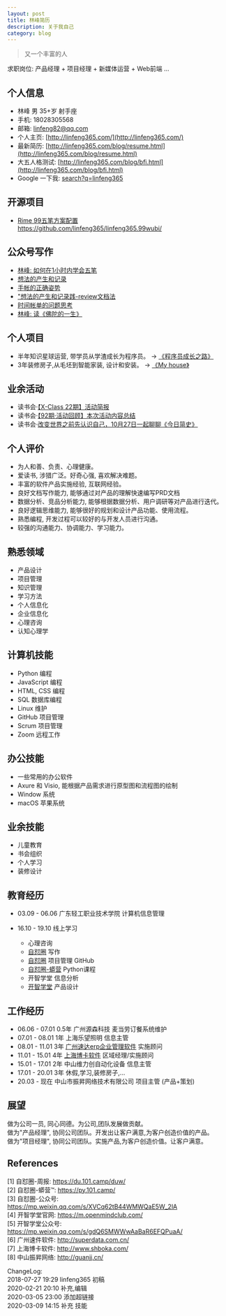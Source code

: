 ```yaml
---
layout: post
title: 林峰简历
description: 关于我自己
category: blog
---
```


> 又一个丰富的人


求职岗位: 产品经理 + 项目经理 + 新媒体运营 + Web前端 … 


## 个人信息
* 林峰  男 35+岁 射手座
* 手机: 18028305568
* 邮箱: linfeng82@qq.com
* 个人主页: [http://linfeng365.com/](http://linfeng365.com/)
* 最新简历: [http://linfeng365.com/blog/resume.html](http://linfeng365.com/blog/resume.html)
* 大五人格测试: [http://linfeng365.com/blog/bfi.html](http://linfeng365.com/blog/bfi.html)  
* Google 一下我: [search?q=linfeng365](https://www.google.com/search?q=linfeng365)


## 开源项目

* [Rime 99五笔方案配置](https://github.com/linfeng365/linfeng365.99wubi/)  
https://github.com/linfeng365/linfeng365.99wubi/

## 公众号写作

* [林峰: 如何在1小时内学会五笔](https://mp.weixin.qq.com/s/O9owo1yJwG4VIpu9xio7Cg)
* [想法的产生和记录](https://mp.weixin.qq.com/s/P5Vu8DTFKNyv3WIcBilWtA)
* [手帐的正确姿势](https://mp.weixin.qq.com/s/UEO2dVB7KOW-W1bT--5EQg)
* ["想法的产生和记录践-review文档法](https://mp.weixin.qq.com/s/naCsJbh_IGN7gQ-b13x1Xg)
* [时间帐单的问题思考](https://mp.weixin.qq.com/s/_NGdojJ7R1HkNRfuPZCAng)
* [林峰: 读《佛陀的一生》](https://mp.weixin.qq.com/s/nd-79VXJU1h-bQFL8eHsOQ)


## 个人项目

* 半年知识星球运营, 带学员从学渣成长为程序员。 → [《程序员成长之路》](https://t.zsxq.com/EQR3fMz)
* 3年装修房子,从毛坯到智能家装, 设计和安装。 → [《My house》](http://linfeng365.com/blog/house.html)


## 业余活动

* 读书会·[【X-Class 22期】活动简报](https://mp.weixin.qq.com/s/jdqpmot6KVkFrO3kuytiHA)
* 读书会·[【92期·活动回顾】本次活动内容总结](https://mp.weixin.qq.com/s/e7ifeN8iV1WGgaQ04DZOxg)
* 读书会·[改变世界之前先认识自己，10月27日一起聊聊《今日简史》](https://mp.weixin.qq.com/s/bfjIv1lFkw_-0akATiTPCg)


## 个人评价

* 为人和善、负责、心理健康。
* 爱读书, 涉猎广泛。好奇心强, 喜欢解决难题。
* 丰富的软件产品实施经验, 互联网经验。
* 良好文档写作能力, 能够通过对产品的理解快速编写PRD文档
* 数据分析、竞品分析能力, 能够根据数据分析、用户调研等对产品进行迭代。
* 良好逻辑思维能力, 能够很好的规划和设计产品功能、使用流程。
* 熟悉编程, 开发过程可以较好的与开发人员进行沟通。
* 较强的沟通能力、协调能力、学习能力。


## 熟悉领域
* 产品设计  
* 项目管理  
* 知识管理  
* 学习方法  
* 个人信息化  
* 企业信息化  
* 心理咨询  
* 认知心理学    


## 计算机技能

* Python 编程
* JavaScript 编程
* HTML, CSS 编程
* SQL 数据库编程
* Linux 维护
* GitHub 项目管理
* Scrum 项目管理
* Zoom 远程工作


## 办公技能

* 一些常用的办公软件 
* Axure 和 Visio, 能根据产品需求进行原型图和流程图的绘制  
* Window 系统
* macOS 苹果系统

## 业余技能

* 儿童教育  
* 书会组织    
* 个人学习  
* 装修设计  




## 教育经历

* 03.09 - 06.06 广东轻工职业技术学院  计算机信息管理

* 16.10 - 19.10 线上学习
    * 心理咨询
    * [自怼圈](https://du.101.camp/duw/)  写作
    * [自怼圈](https://doc.101.camp/)  项目管理 GitHub
    * [自怼圈-蟒营](https://py.101.camp/) Python课程
    * 开智学堂 信息分析
    * [开智学堂](https://mp.weixin.qq.com/s/gdQ6SMWWwAaBaR6EFQPuaA) 产品设计


## 工作经历

* 06.06 - 07.01   0.5年  广州源森科技    麦当劳订餐系统维护
* 07.01 - 08.01   1年   上海乐望照明    信息主管  
* 08.01 - 11.01   3年  [广州速达erp企业管理软件](http://superdata.com.cn/)
 实施顾问  
* 11.01 - 15.01   4年  [上海博卡软件](http://www.shboka.com/)    区域经理/实施顾问 
* 15.01 - 17.01   2年  中山维力创自动化设备    信息主管
* 17.01 - 20.01   3年  休假,学习,装修房子,… 
* 20.03 - 现在         中山市振昇网络技术有限公司   项目主管 (产品+策划)




## 展望

做为公司一员, 同心同德。为公司,团队发展做贡献。  
做为"产品经理", 协同公司团队。开发出让客户满意,为客户创造价值的产品。   
做为"项目经理", 协同公司团队。实施产品,为客户创造价值。让客户满意。  

## References

[1] 自怼圈-周报: https://du.101.camp/duw/  
[2] 自怼圈-蟒营™: https://py.101.camp/  
[3] 自怼圈-公众号: https://mp.weixin.qq.com/s/XVCq62tB44WMWQaE5W_2lA  
[4] 开智学堂官网: https://m.openmindclub.com/  
[5] 开智学堂公众号: https://mp.weixin.qq.com/s/gdQ6SMWWwAaBaR6EFQPuaA/  
[6] 广州速件软件: http://superdata.com.cn/  
[7] 上海博卡软件: http://www.shboka.com/  
[8] 中山振昇网络: http://guanjj.cn/  


ChangeLog:  
2018-07-27 19:29 linfeng365 初稿  
2020-02-21 20:10 补充,编辑  
2020-03-05 23:00 添加超链接  
2020-03-09 14:15 补充 技能  

